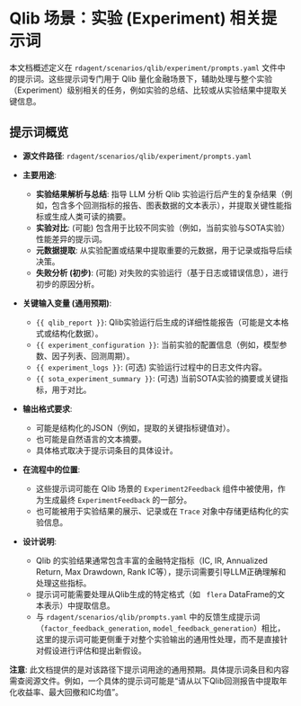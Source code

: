 # Qlib 场景：实验 (Experiment) 相关提示词

本文档概述定义在 `rdagent/scenarios/qlib/experiment/prompts.yaml` 文件中的提示词。这些提示词专门用于 Qlib 量化金融场景下，辅助处理与整个实验（Experiment）级别相关的任务，例如实验的总结、比较或从实验结果中提取关键信息。

## 提示词概览

-   **源文件路径**: `rdagent/scenarios/qlib/experiment/prompts.yaml`

-   **主要用途**:
    -   **实验结果解析与总结**: 指导 LLM 分析 Qlib 实验运行后产生的复杂结果（例如，包含多个回测指标的报告、图表数据的文本表示），并提取关键性能指标或生成人类可读的摘要。
    -   **实验对比**: (可能) 包含用于比较不同实验（例如，当前实验与SOTA实验）性能差异的提示词。
    -   **元数据提取**: 从实验配置或结果中提取重要的元数据，用于记录或指导后续决策。
    -   **失败分析 (初步)**: (可能) 对失败的实验运行（基于日志或错误信息），进行初步的原因分析。

-   **关键输入变量 (通用预期)**:
    -   `{{ qlib_report }}`: Qlib实验运行后生成的详细性能报告（可能是文本格式或结构化数据）。
    -   `{{ experiment_configuration }}`: 当前实验的配置信息（例如，模型参数、因子列表、回测周期）。
    -   `{{ experiment_logs }}`: (可选) 实验运行过程中的日志文件内容。
    -   `{{ sota_experiment_summary }}`: (可选) 当前SOTA实验的摘要或关键指标，用于对比。

-   **输出格式要求**:
    -   可能是结构化的JSON（例如，提取的关键指标键值对）。
    -   也可能是自然语言的文本摘要。
    -   具体格式取决于提示词条目的具体设计。

-   **在流程中的位置**:
    -   这些提示词可能在 Qlib 场景的 `Experiment2Feedback` 组件中被使用，作为生成最终 `ExperimentFeedback` 的一部分。
    -   也可能被用于实验结果的展示、记录或在 `Trace` 对象中存储更结构化的实验信息。

-   **设计说明**:
    -   Qlib 的实验结果通常包含丰富的金融特定指标（IC, IR, Annualized Return, Max Drawdown, Rank IC等），提示词需要引导LLM正确理解和处理这些指标。
    -   提示词可能需要处理从Qlib生成的特定格式（如 ` flera` DataFrame的文本表示）中提取信息。
    -   与 `rdagent/scenarios/qlib/prompts.yaml` 中的反馈生成提示词（`factor_feedback_generation`, `model_feedback_generation`）相比，这里的提示词可能更侧重于对整个实验输出的通用性处理，而不是直接针对假设进行评估和提出新假设。

**注意**: 此文档提供的是对该路径下提示词用途的通用预期。具体提示词条目和内容需查阅源文件。例如，一个具体的提示词可能是“请从以下Qlib回测报告中提取年化收益率、最大回撤和IC均值”。
